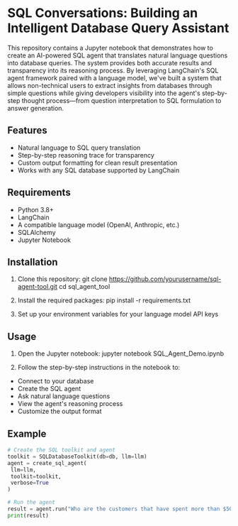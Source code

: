 # SQL Conversations: Building an Intelligent Database Query Assistant

This repository contains a Jupyter notebook that demonstrates how to create an AI-powered SQL agent that translates natural language questions into database queries. The system provides both accurate results and transparency into its reasoning process. By leveraging LangChain's SQL agent framework paired with a language model, we've built a system that allows non-technical users to extract insights from databases through simple questions while giving developers visibility into the agent's step-by-step thought process—from question interpretation to SQL formulation to answer generation.

## Features

- Natural language to SQL query translation
- Step-by-step reasoning trace for transparency
- Custom output formatting for clean result presentation
- Works with any SQL database supported by LangChain

## Requirements

- Python 3.8+
- LangChain
- A compatible language model (OpenAI, Anthropic, etc.)
- SQLAlchemy
- Jupyter Notebook

## Installation

1. Clone this repository:
git clone https://github.com/yourusername/sql-agent-tool.git
cd sql_agent_tool

2. Install the required packages:
pip install -r requirements.txt

3. Set up your environment variables for your language model API keys

## Usage

1. Open the Jupyter notebook:
jupyter notebook SQL_Agent_Demo.ipynb

2. Follow the step-by-step instructions in the notebook to:
- Connect to your database
- Create the SQL agent
- Ask natural language questions
- View the agent's reasoning process
- Customize the output format

## Example

```python
# Create the SQL toolkit and agent
toolkit = SQLDatabaseToolkit(db=db, llm=llm)
agent = create_sql_agent(
 llm=llm,
 toolkit=toolkit,
 verbose=True
)

# Run the agent
result = agent.run("Who are the customers that have spent more than $500?")
print(result)
